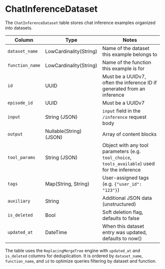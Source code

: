 # ChatInferenceDataset

The `ChatInferenceDataset` table stores chat inference examples organized into datasets.

| Column | Type | Notes |
| --- | --- | --- |
| `dataset_name` | LowCardinality(String) | Name of the dataset this example belongs to |
| `function_name` | LowCardinality(String) | Name of the function this example is for |
| `id` | UUID | Must be a UUIDv7, often the inference ID if generated from an inference |
| `episode_id` | UUID | Must be a UUIDv7 |
| `input` | String (JSON) | `input` field in the `/inference` request body |
| `output` | Nullable(String) (JSON) | Array of content blocks |
| `tool_params` | String (JSON) | Object with any tool parameters (e.g. `tool_choice`, `tools_available`) used for the inference |
| `tags` | Map(String, String) | User-assigned tags (e.g. `{"user_id": "123"}`) |
| `auxiliary` | String | Additional JSON data (unstructured) |
| `is_deleted` | Bool | Soft deletion flag, defaults to false |
| `updated_at` | DateTime | When this dataset entry was updated, defaults to now() |

The table uses the `ReplacingMergeTree` engine with `updated_at` and `is_deleted` columns for deduplication.
It is ordered by `dataset_name`, `function_name`, and `id` to optimize queries filtering by dataset and function.
